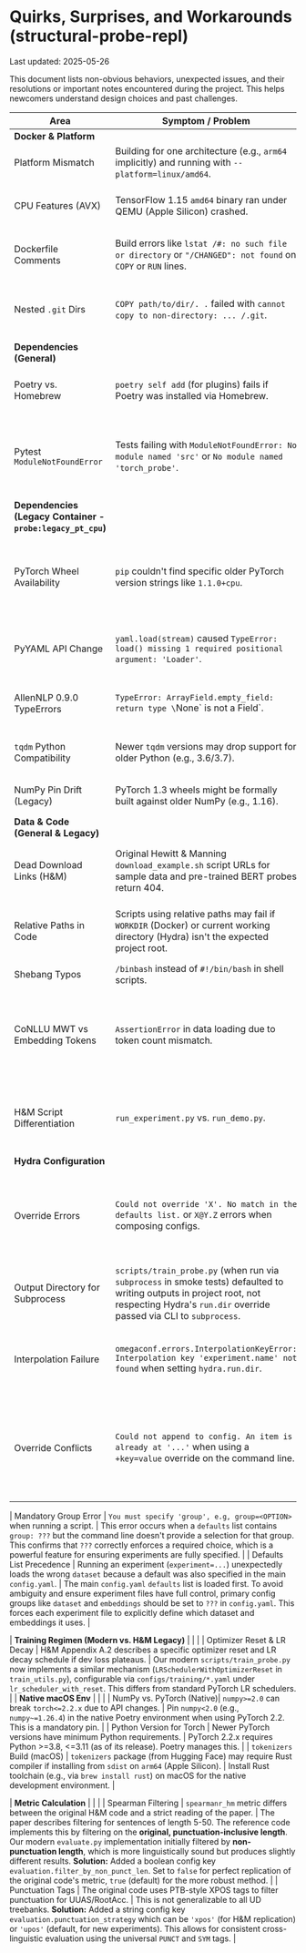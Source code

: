 # Quirks, Surprises, and Workarounds (structural-probe-repl)

Last updated: 2025-05-26

This document lists non-obvious behaviors, unexpected issues, and their resolutions or important notes encountered during the project. This helps newcomers understand design choices and past challenges.

| Area                        | Symptom / Problem                                                                 | Workaround / Note / Lesson Learned                                                                                                                                                                 |
|-----------------------------|-----------------------------------------------------------------------------------|----------------------------------------------------------------------------------------------------------------------------------------------------------------------------------------------------|
| **Docker & Platform**       |                                                                                   |                                                                                                                                                                                                    |
| Platform Mismatch           | Building for one architecture (e.g., `arm64` implicitly) and running with `--platform=linux/amd64`. | Docker may try to pull a non-existent variant or fail. Always ensure build platform matches run platform if specifying `--platform`.                                             |
| CPU Features (AVX)        | TensorFlow 1.15 `amd64` binary ran under QEMU (Apple Silicon) crashed.            | `Illegal instruction`. TF binary required AVX opcodes not fully emulated. (This became moot after discovering the legacy H&M code is PyTorch-based, not TensorFlow).                                   |
| Dockerfile Comments         | Build errors like `lstat /#: no such file or directory` or `"/CHANGED": not found` on `COPY` or `RUN` lines. | Ensure comments (`#`) are cleanly separated from commands/paths by standard spaces. Avoid unusual characters or placing comments mid-command. Docker's parser can be sensitive. |
| Nested `.git` Dirs          | `COPY path/to/dir/. .` failed with `cannot copy to non-directory: ... /.git`.     | If vendoring external code that was a Git repository, its internal `.git` directory will cause issues with `COPY . .`. Add the nested `.git` (e.g., `src/legacy/structural_probe/.git`) to the root `.dockerignore` file. |
| **Dependencies (General)**  |                                                                                   |                                                                                                                                                                                                    |
| Poetry vs. Homebrew         | `poetry self add` (for plugins) fails if Poetry was installed via Homebrew.         | Homebrew-installed files can be immutable by user-level Poetry. Prefer `pipx install poetry` for user-space isolation. If Homebrew Poetry exists, `brew uninstall poetry` first.             |
| Pytest `ModuleNotFoundError`| Tests failing with `ModuleNotFoundError: No module named 'src'` or `No module named 'torch_probe'`. | Ensure `pyproject.toml` correctly defines `[tool.poetry.packages]` (e.g., `packages = [{include = "torch_probe", from = "src"}]`) and run `poetry install`. Alternatively, configure `pythonpath = ["src", "."]` in `pyproject.toml [tool.pytest.ini_options]` to allow `from src...` imports in tests. Use consistent import styles. |
| **Dependencies (Legacy Container - `probe:legacy_pt_cpu`)** |                                                                   |                                                                                                                                                                                                    |
| PyTorch Wheel Availability  | `pip` couldn't find specific older PyTorch version strings like `1.1.0+cpu`.        | Check `pip`'s error output for *actually available* version strings (e.g., `1.3.0+cpu`). The `+cpu` or other metadata tags aren't uniform across all old versions for direct `pip` resolution via the simple index. Using PyTorch's wheel archive URL (`-f https://download.pytorch.org/whl/torch_stable.html`) is more reliable for older versions. |
| PyYAML API Change           | `yaml.load(stream)` caused `TypeError: load() missing 1 required positional argument: 'Loader'`. | Caused by PyYAML >= 5.1. For the legacy H&M code, pinned to an older version (`PyYAML==3.13`) in the Docker environment to maintain original code compatibility. (Alternative for new code: use `yaml.safe_load()` or `yaml.load(..., Loader=yaml.FullLoader)`). |
| AllenNLP 0.9.0 TypeErrors   | `TypeError: ArrayField.empty_field: return type \`None\` is not a Field`.           | Caused by incompatibility of AllenNLP 0.9.0 with newer transitive dependencies like `overrides` or `typing-extensions`. Pinned `overrides==3.1.0` and `typing-extensions==3.7.4` in the legacy Dockerfile. |
| `tqdm` Python Compatibility | Newer `tqdm` versions may drop support for older Python (e.g., 3.6/3.7).          | If `No matching distribution found` for `tqdm` during `pip install`, check PyPI for the last version supporting the target Python and pin it (e.g., `tqdm==4.47.0` for Python 3.7).       |
| NumPy Pin Drift (Legacy)    | PyTorch 1.3 wheels might be formally built against older NumPy (e.g., 1.16).      | `numpy==1.19.5` was found to work well with PyTorch 1.3.0 and AllenNLP 0.9.0 in the legacy container and is acceptable.                                                                              |
| **Data & Code (General & Legacy)**    |                                                                           |                                                                                                                                                                                                    |
| Dead Download Links (H&M)   | Original Hewitt & Manning `download_example.sh` script URLs for sample data and pre-trained BERT probes return 404. | Cannot download their pre-packaged example artifacts. **Solution for Phase 0a:** Sourced identical/equivalent files (CoNLLU, ELMo HDF5, BERT `.params`) from the `whykay-01/structural-probes` GitHub fork. |
| Relative Paths in Code      | Scripts using relative paths may fail if `WORKDIR` (Docker) or current working directory (Hydra) isn't the expected project root. | **Docker:** Set `WORKDIR` appropriately in the Dockerfile. **Hydra:** Hydra changes CWD to its unique output directory. Use `hydra.utils.get_original_cwd()` in Python scripts to resolve paths originally relative to where the script was launched. |
| Shebang Typos               | `/binbash` instead of `#!/bin/bash` in shell scripts.                              | Scripts fail with `bad interpreter`. Proofread shebang lines carefully.                                                                                                                      |
| CoNLLU MWT vs Embedding Tokens | `AssertionError` in data loading due to token count mismatch.                     | **Legacy (Phase 0a):** H&M original `data.py` counted MWT surface forms; their ELMo HDF5s (via `whykay-01`) were consistent with this. **Modern (Phase 1):** Our new `conllu_reader.py` filters MWTs (counts syntactic tokens). ELMo HDF5s for the modern probe *must be generated using raw text derived from this MWT-filtered tokenization* to ensure alignment. The modern `ProbeDataset` enforces this. |
| H&M Script Differentiation  | `run_experiment.py` vs. `run_demo.py`.                                            | `demo-bert.yaml` is for `run_demo.py` (inference with pre-trained probes). Other configs (e.g., `prd_en_ewt-ud-sample.yaml`) are for `run_experiment.py` (training). The wrapper script `scripts/run_legacy_probe.sh` was updated to detect the config and call the appropriate H&M Python script. |
| **Hydra Configuration**     |                                                                                   |                                                                                                                                                                                                    |
| Override Errors             | `Could not override 'X'. No match in the defaults list.` or `X@Y.Z` errors when composing configs. | Usually indicates an issue with the `defaults` list in the main `config.yaml` (a group not declared) or the experiment file (incorrect `override /group: choice` syntax, or a typo like an unintended `@`). Ensure all composed config group files (`dataset/*.yaml`, etc.) are simple key-value structures. Clearing `outputs/` and `multirun/` can sometimes help with stale Hydra states during debugging. |
| Output Directory for Subprocess | `scripts/train_probe.py` (when run via `subprocess` in smoke tests) defaulted to writing outputs in project root, not respecting Hydra's `run.dir` override passed via CLI to `subprocess`. | Hydra's CWD management is complex for subprocesses. The smoke test was adapted to check for outputs in the project root and clean them up. For regular runs, `hydra.run.dir` (if set) or Hydra's default date-time output structure works as expected. |                                                                |
| Interpolation Failure   | `omegaconf.errors.InterpolationKeyError: Interpolation key 'experiment.name' not found` when setting `hydra.run.dir`.      | This occurs when an experiment file is loaded that is missing a top-level `name:` key. **Solution:** Enforce a strict convention where every `.yaml` file inside `configs/experiment/` must define a `name` key, which is then used by `${experiment.name}` in the main `config.yaml`.                                                                                                                                                                                                            |
| Override Conflicts      | `Could not append to config. An item is already at '...'` when using a `+key=value` override on the command line.          | This error means you are trying to **add** a key that already exists in the composed configuration (e.g., it was defined in a default YAML). **Solution:** To simply change an existing key's value, remove the `+` prefix (e.g., `key=value`). To robustly **add or override**, use the `++` prefix (e.g., `++key=value`). The `++` syntax is extremely useful in test scripts that operate on multiple base configs, some of which may not define the key being overridden. |

| Mandatory Group Error     | `You must specify 'group', e.g, group=<OPTION>` when running a script.                                                  | This error occurs when a `defaults` list contains `group: ???` but the command line doesn't provide a selection for that group. This confirms that `???` correctly enforces a required choice, which is a powerful feature for ensuring experiments are fully specified.                                                                                                                                                                                                                           |
| Defaults List Precedence  | Running an experiment (`experiment=...`) unexpectedly loads the wrong `dataset` because a default was also specified in the main `config.yaml`. | The main `config.yaml` `defaults` list is loaded first. To avoid ambiguity and ensure experiment files have full control, primary config groups like `dataset` and `embeddings` should be set to `???` in `config.yaml`. This forces each experiment file to explicitly define which dataset and embeddings it uses. |

| **Training Regimen (Modern vs. H&M Legacy)** |                                                                   |                                                                                                                                                                                                    |
| Optimizer Reset & LR Decay  | H&M Appendix A.2 describes a specific optimizer reset and LR decay schedule if dev loss plateaus. | Our modern `scripts/train_probe.py` now implements a similar mechanism (`LRSchedulerWithOptimizerReset` in `train_utils.py`), configurable via `configs/training/*.yaml` under `lr_scheduler_with_reset`. This differs from standard PyTorch LR schedulers. |
| **Native macOS Env**        |                                                                                   |                                                                                                                                                                                                    |
| NumPy vs. PyTorch (Native)| `numpy>=2.0` can break `torch<=2.2.x` due to API changes.                         | Pin `numpy<2.0` (e.g., `numpy~=1.26.4`) in the native Poetry environment when using PyTorch 2.2. This is a mandatory pin.                                                              |
| Python Version for Torch    | Newer PyTorch versions have minimum Python requirements.                            | PyTorch 2.2.x requires Python >=3.8, <=3.11 (as of its release). Poetry manages this.                                                                                                      |
| `tokenizers` Build (macOS)  | `tokenizers` package (from Hugging Face) may require Rust compiler if installing from `sdist` on `arm64` (Apple Silicon). | Install Rust toolchain (e.g., via `brew install rust`) on macOS for the native development environment.                                                                        |

| **Metric Calculation**  |                                                                                   |                                                                                                                                                                                                                                                                                                                                                                                                                                                                                                                                                                                              |
| Spearman Filtering      | `spearmanr_hm` metric differs between the original H&M code and a strict reading of the paper. | The paper describes filtering for sentences of length 5-50. The reference code implements this by filtering on the **original, punctuation-inclusive length**. Our modern `evaluate.py` implementation initially filtered by **non-punctuation length**, which is more linguistically sound but produces slightly different results. **Solution:** Added a boolean config key `evaluation.filter_by_non_punct_len`. Set to `false` for perfect replication of the original code's metric, `true` (default) for the more robust method. |
| Punctuation Tags        | The original code uses PTB-style XPOS tags to filter punctuation for UUAS/RootAcc. | This is not generalizable to all UD treebanks. **Solution:** Added a string config key `evaluation.punctuation_strategy` which can be `'xpos'` (for H&M replication) or `'upos'` (default, for new experiments). This allows for consistent cross-linguistic evaluation using the universal `PUNCT` and `SYM` tags.                                                                                                                                                                            |